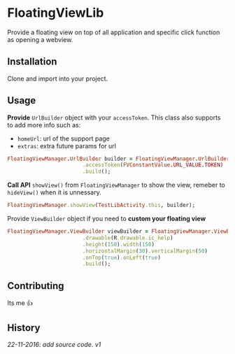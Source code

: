 # FloatingViewLib
Provide a floating view on top of all application and specific click function as opening a webview.
## Installation
Clone and import into your project.
## Usage
**Provide** `UrlBuilder` object with your `accessToken`.
This class also supports to add more info such as: 
  * `homeUrl`: url of the support page
  * `extras`: extra future params for url
```ruby
FloatingViewManager.UrlBuilder builder = FloatingViewManager.UrlBuilder.newBuilder()
                        .accessToken(FVConstantValue.URL_VALUE.TOKEN)
                        .build();
```              
**Call API** `showView()` from `FloatingViewManager` to show the view, remeber to `hideView()` when it is unnessary.
```ruby
FloatingViewManager.showView(TestLibActivity.this, builder);
```
Provide `ViewBuilder` object if you need to **custom your floating view**
```ruby
FloatingViewManager.ViewBuilder viewBuilder = FloatingViewManager.ViewBuilder.newBuilder()
                        .drawable(R.drawable.ic_help)
                        .height(150).width(150)
                        .horizontalMargin(30).verticalMargin(50)
                        .onTop(true).onLeft(true)
                        .build();
```
## Contributing
Its me :+1:
## History
*22-11-2016: add source code. v1*
